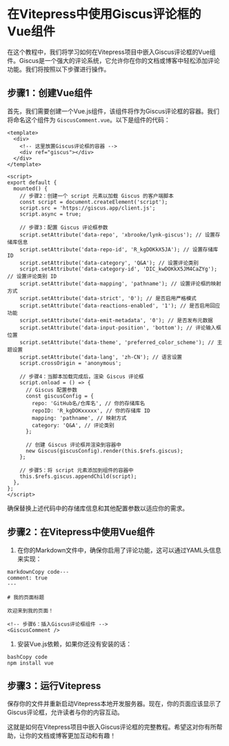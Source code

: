

# 在Vitepress中使用Giscus评论框的Vue组件

在这个教程中，我们将学习如何在Vitepress项目中嵌入Giscus评论框的Vue组件。Giscus是一个强大的评论系统，它允许你在你的文档或博客中轻松添加评论功能。我们将按照以下步骤进行操作。

## 步骤1：创建Vue组件

首先，我们需要创建一个Vue.js组件，该组件将作为Giscus评论框的容器。我们将命名这个组件为 `GiscusComment.vue`。以下是组件的代码：

```vue
<template>
  <div>
    <!-- 这里放置Giscus评论框的容器 -->
    <div ref="giscus"></div>
  </div>
</template>

<script>
export default {
  mounted() {
    // 步骤2：创建一个 script 元素以加载 Giscus 的客户端脚本
    const script = document.createElement('script');
    script.src = 'https://giscus.app/client.js';
    script.async = true;

    // 步骤3：配置 Giscus 评论框参数
    script.setAttribute('data-repo', 'xbrooke/lynk-giscus'); // 设置存储库信息
    script.setAttribute('data-repo-id', 'R_kgDOKkX5JA'); // 设置存储库 ID
    script.setAttribute('data-category', 'Q&A'); // 设置评论类别
    script.setAttribute('data-category-id', 'DIC_kwDOKkX5JM4CaZYg'); // 设置评论类别 ID
    script.setAttribute('data-mapping', 'pathname'); // 设置评论框的映射方式
    script.setAttribute('data-strict', '0'); // 是否启用严格模式
    script.setAttribute('data-reactions-enabled', '1'); // 是否启用回应功能
    script.setAttribute('data-emit-metadata', '0'); // 是否发布元数据
    script.setAttribute('data-input-position', 'bottom'); // 评论输入框位置
    script.setAttribute('data-theme', 'preferred_color_scheme'); // 主题设置
    script.setAttribute('data-lang', 'zh-CN'); // 语言设置
    script.crossOrigin = 'anonymous';

    // 步骤4：当脚本加载完成后，渲染 Giscus 评论框
    script.onload = () => {
      // Giscus 配置参数
      const giscusConfig = {
        repo: 'GitHub名/仓库名', // 你的存储库名
        repoID: 'R_kgDOKxxxxx', // 你的存储库 ID
        mapping: 'pathname', // 映射方式
        category: 'Q&A', // 评论类别
      };

      // 创建 Giscus 评论框并渲染到容器中
      new Giscus(giscusConfig).render(this.$refs.giscus);
    };

    // 步骤5：将 script 元素添加到组件的容器中
    this.$refs.giscus.appendChild(script);
  },
};
</script>
```

确保替换上述代码中的存储库信息和其他配置参数以适应你的需求。



## 步骤2：在Vitepress中使用Vue组件

1. 在你的Markdown文件中，确保你启用了评论功能，这可以通过YAML头信息来实现：

```
markdownCopy code---
comment: true
---

# 我的页面标题

欢迎来到我的页面！

<!-- 步骤6：插入Giscus评论框组件 -->
<GiscusComment />
```

1. 安装Vue.js依赖，如果你还没有安装的话：

```
bashCopy code
npm install vue
```

## 步骤3：运行Vitepress

保存你的文件并重新启动Vitepress本地开发服务器。现在，你的页面应该显示了Giscus评论框，允许读者与你的内容互动。

这就是如何在Vitepress项目中嵌入Giscus评论框的完整教程。希望这对你有所帮助，让你的文档或博客更加互动和有趣！